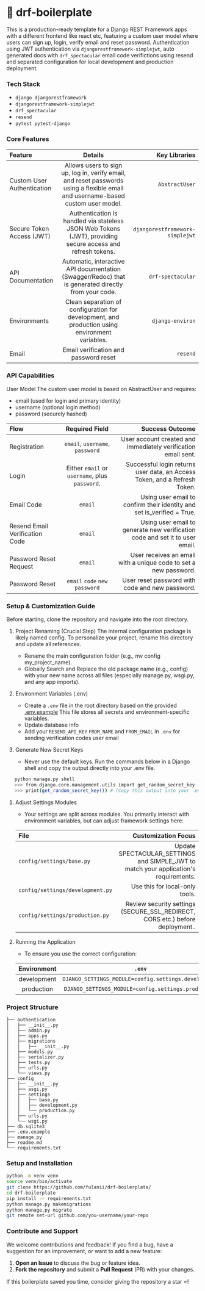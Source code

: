 # 🚀 drf-boilerplate 

This is a production-ready template for a Django REST Framework apps with a different frontend like react etc, featuring a custom user model where users can sign up, login, verify email and reset password. Authentication using JWT authentication via `djangorestframework-simplejwt`, auto generated docs with `drf_spectacular` email code verifictions using resend and separated configuration for local development and production deployment.


### Tech Stack
- `django djangorestframework`
- `djangorestframework-simplejwt`
- `drf_spectacular`
- `resend`
- `pytest pytest-django`


### Core Features

| Feature | Details | Key Libraries |
| :--- | :---: | ---: |
| Custom User Authentication | Allows users to sign up, log in, verify email, and reset passwords using a flexible email and username-based custom user model. | `AbstractUser` |
| Secure Token Access (JWT) | Authentication is handled via stateless JSON Web Tokens (JWT), providing secure access and refresh tokens. | `djangorestframework-simplejwt` |
| API Documentation | Automatic, interactive API documentation (Swagger/Redoc) that is generated directly from your code. | `drf-spectacular`
| Environments | Clean separation of configuration for development, and production using environment variables. | `django-environ`
| Email | Email verification and password reset | `resend`


### API Capabilities

User Model
The custom user model is based on AbstractUser and requires:
- email (used for login and primary identity)
- username (optional login method)
- password (securely hashed)

| Flow | Required Field | Success Outcome
| :--- | :---:  | ---:
| Registration | `email`, `username`, `password` | User account created and immediately verification email sent.|
| Login | Either `email` or `username`, plus `password`. | Successful login returns user data, an Access Token, and a Refresh Token. |
| Email Code | `email` | Using user email to confirm their identity and set is_verified = True. |
| Resend Email Verification Code | `email` | Using user email to generate new verification code and set it to user email. |
| Password Reset Request| `email` | User receives an email with a unique code to set a new password. |
| Password Reset | `email` `code` `new password` | User reset password with code and new password. |



### Setup & Customization Guide

Before starting, clone the repository and navigate into the root directory.

1. Project Renaming (Crucial Step)
The internal configuration package is likely named config. To personalize your project, rename this directory and update all references.
    - Rename the main configuration folder (e.g., mv config my_project_name).
    - Globally Search and Replace the old package name (e.g., config) with your new name across all files (especially manage.py, wsgi.py, and any app imports).

2. Environment Variables (.env)
    - Create a `.env` file in the root directory based on the provided [.env.example](./.env.example) This file stores all secrets and environment-specific variables.
    - Update database info
    - Add your `RESEND_API_KEY` `FROM_NAME` and `FROM_EMAIL` in `.env` for sending verification codes user email 

3. Generate New Secret Keys
    - Never use the default keys. Run the commands below in a Django shell and copy the output directly into your .env file.
```bash
   python manage.py shell
   >>> from django.core.management.utils import get_random_secret_key
   >>> print(get_random_secret_key()) # (Copy this output into your .env SECRET_KEY)
```

1. Adjust Settings Modules
    - Your settings are split across modules. You primarily interact with environment variables, but can adjust framework settings here:

   | File |Customization Focus |
   | :--- | ---:  | 
   | `config/settings/base.py `| Update SPECTACULAR_SETTINGS and SIMPLE_JWT to match your application's requirements. | 
   | `config/settings/development.py` | Use this for local-only tools. | 
   | `config/settings/production.py` | Review security settings (SECURE_SSL_REDIRECT, CORS etc.) before deployment.. | 

2. Running the Application
    - To ensure you use the correct configuration:

   | Environment | `.env` |
   | :---: | :---:  | 
   | development | `DJANGO_SETTINGS_MODULE=config.settings.development` |
   | production | `DJANGO_SETTINGS_MODULE=config.settings.production` |


### Project Structure
```
├── authentication
│   ├── __init__.py
│   ├── admin.py
│   ├── apps.py
│   ├── migrations
│   │   ├── __init__.py
│   ├── models.py
│   ├── serializer.py
│   ├── tests.py
│   ├── urls.py
│   └── views.py
├── config
│   ├── __init__.py
│   ├── asgi.py
│   ├── settings
│   │   ├── base.py
│   │   ├── development.py
│   │   └── production.py
│   ├── urls.py
│   └── wsgi.py
├── db.sqlite3
├── .env.example
├── manage.py
├── readme.md
└── requirements.txt
```


### Setup and Installation
```bash
python -m venv venv
source venv/bin/activate
git clone https://github.com/fulanii/drf-boilerplate/
cd drf-boilerplate
pip install -r requirements.txt
python manage.py makemigrations 
python manage.py migrate
git remote set-url github.com/you-username/your-repo 
```

### Contribute and Support 

We welcome contributions and feedback! If you find a bug, have a suggestion for an improvement, or want to add a new feature:

1.  **Open an Issue** to discuss the bug or feature idea.
2.  **Fork the repository** and submit a **Pull Request** (PR) with your changes.

If this boilerplate saved you time, consider giving the repository a star ⭐!